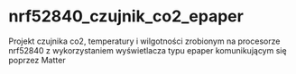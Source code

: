 # nrf52840_czujnik_co2_epaper
Projekt czujnika co2, temperatury i wilgotności zrobionym na procesorze nrf52840 z wykorzystaniem wyświetlacza typu epaper komunikującym się poprzez Matter

